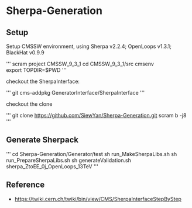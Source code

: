# Sherpa-Generation

## Setup

   Setup CMSSW environment, using Sherpa v2.2.4; OpenLoops v1.3.1; BlackHat v0.9.9

   '''
   scram project CMSSW_9_3_1
   cd CMSSW_9_3_1/src
   cmsenv	 
   export TOPDIR=$PWD
   '''

   checkout the SherpaInterface: 

   '''
   git cms-addpkg GeneratorInterface/SherpaInterface
   '''

   checkout the clone

   '''
   git clone https://github.com/SiewYan/Sherpa-Generation.git
   scram b -j8
   '''

## Generate Sherpack

   '''
   cd Sherpa-Generation/Generator/test
   sh run_MakeSherpaLibs.sh
   sh run_PrepareSherpaLibs.sh
   sh generateValidation.sh sherpa_ZtoEE_0j_OpenLoops_13TeV
   '''

## Reference

   - https://twiki.cern.ch/twiki/bin/view/CMS/SherpaInterfaceStepByStep
